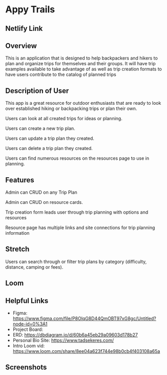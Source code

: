 # Appy Trails
## Netlify Link

## Overview 
This is an application that is designed to help backpackers and hikers to plan and organize trips for themselves and their groups. It will have trip examples available to take advantage of as well as trip creation formats to have users contribute to the catalog of planned trips

## Description of User 
This app is a great resource for outdoor enthusiasts that are ready to look over established hiking or backpacking trips or plan their own.

Users can look at all created trips for ideas or planning.

Users can create a new trip plan.

Users can update a trip plan they created.

Users can delete a trip plan they created.

Users can find numerous resources on the resources page to use in planning.

## Features
Admin can CRUD on any Trip Plan

Admin can CRUD on resource cards.

Trip creation form leads user through trip planning with options and resources

Resource page has multiple links and site connections for trip planning information

## Stretch
Users can search through or filter trip plans by category (difficulty, distance, camping or fees).

## Loom 

## Helpful Links
- Figma: https://www.figma.com/file/P8OlqG8D44QmOBT97xG8gc/Untitled?node-id=0%3A1
- Project Board: 
- ERD: https://dbdiagram.io/d/60b6a45eb29a09603d178b27
- Personal Bio Site: https://www.tadsekeres.com/
- Intro Loom vid: https://www.loom.com/share/8ee04a623f744e98b0cb4f403108a65a

## Screenshots
